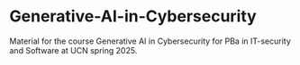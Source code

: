 # Generative-AI-in-Cybersecurity
Material for the course Generative AI in Cybersecurity for PBa in IT-security and Software at UCN spring 2025.
